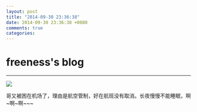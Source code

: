 ```yaml
---
layout: post
title: "2014-09-30 23:36:38"
date: 2014-09-30 23:36:38 +0800
comments: true
categories: 
---
```


# freeness's blog

----------

![](http://okqmqrbgo.bkt.clouddn.com/201409302336381.jpg)

>
哥又被困在机场了，理由是航空管制，好在航班没有取消。长夜慢慢不能睡眠，啊~啊~啊~~~